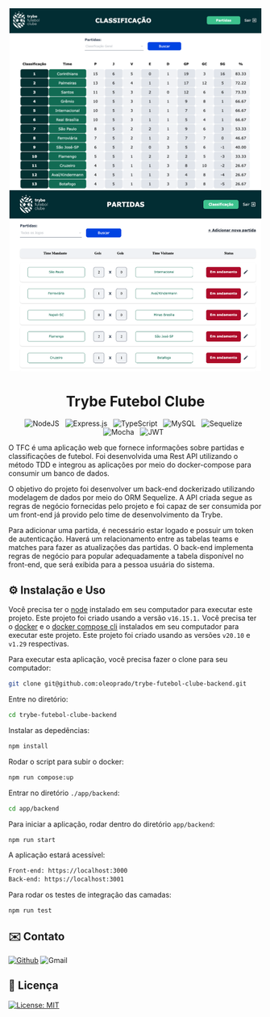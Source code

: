 <!-- # :construction: README em construção ! :construction: -->
<div align="center" display="flex">
<img src=".github/tfc-classificacao.png" width="500px"/>
<img src=".github/tfc-partidas.png" width="500px" height="359px"/>

</div>
<div align="center">
<h1>Trybe Futebol Clube</h1>


<!-- BADGES W/ LINK (see https://shields.io/)-->
![NodeJS](https://img.shields.io/badge/node.js-6DA55F?style=for-the-badge&logo=node.js&logoColor=white) &nbsp; ![Express.js](https://img.shields.io/badge/express.js-%23404d59.svg?style=for-the-badge&logo=express&logoColor=%2361DAFB) &nbsp; ![TypeScript](https://img.shields.io/badge/typescript-%23007ACC.svg?style=for-the-badge&logo=typescript&logoColor=white) &nbsp; ![MySQL](https://img.shields.io/badge/mysql-%2300f.svg?style=for-the-badge&logo=mysql&logoColor=white) &nbsp; ![Sequelize](https://img.shields.io/badge/Sequelize-52B0E7?style=for-the-badge&logo=Sequelize&logoColor=white) &nbsp; ![Mocha](https://img.shields.io/badge/-mocha-%238D6748?style=for-the-badge&logo=mocha&logoColor=white) &nbsp; ![JWT](https://img.shields.io/badge/JWT-black?style=for-the-badge&logo=JSON%20web%20tokens) &nbsp;
</div>

<!-- DESCRIPTION -->

<p>
O TFC é uma aplicação web que fornece informações sobre partidas e classificações de futebol. Foi desenvolvida uma Rest API utilizando o método TDD e integrou as aplicações por meio do docker-compose para consumir um banco de dados.
</p>
<p>
O objetivo do projeto foi desenvolver um back-end dockerizado utilizando modelagem de dados por meio do ORM Sequelize. A API criada segue as regras de negócio fornecidas pelo projeto e foi capaz de ser consumida por um front-end já provido pelo time de desenvolvimento da Trybe.
</p>
<p>
Para adicionar uma partida, é necessário estar logado e possuir um token de autenticação. Haverá um relacionamento entre as tabelas teams e matches para fazer as atualizações das partidas. O back-end implementa regras de negócio para popular adequadamente a tabela disponível no front-end, que será exibida para a pessoa usuária do sistema.
</p>


<!-- INSTALLATION AND USAGE -->

## ⚙️ Instalação e Uso

Você precisa ter o [node](https://nodejs.org/en/download/) instalado em seu computador para executar este projeto. Este projeto foi criado usando a versão `v16.15.1.`
Você precisa ter o [docker](https://www.docker.com/products/docker-desktop/) e o [docker compose cli](https://www.docker.com/products/docker-desktop/) instalados em seu computador para executar este projeto. Este projeto foi criado usando as versões `v20.10` e `v1.29` respectivas.

Para executar esta aplicação, você precisa fazer o clone para seu computador:

```bash
git clone git@github.com:oleoprado/trybe-futebol-clube-backend.git
```

Entre no diretório:

```bash
cd trybe-futebol-clube-backend
```

Instalar as depedências:

```bash
npm install
```

Rodar o script para subir o docker:

```bash
npm run compose:up
```


Entrar no diretório `./app/backend`:

```bash
cd app/backend                
```

Para iniciar a aplicação, rodar dentro do diretório `app/backend`:

```bash
npm run start
```

A aplicação estará acessível:

```bash
Front-end: https://localhost:3000
Back-end: https://localhost:3001
```

Para rodar os testes de integração das camadas:

```bash
npm run test
```


<!-- CONTACT -->

## ✉️ Contato

[![Github](https://img.shields.io/badge/GitHub-100000?style=for-the-badge&logo=github&logoColor=white)](https://github.com/oleoprado/) ![Gmail](https://img.shields.io/badge/Gmail-D14836?style=for-the-badge&logo=gmail&logoColor=white)


<!-- LICENSE -->

## 📝 Licença

[![License: MIT](https://img.shields.io/badge/License-MIT-green.svg)](https://choosealicense.com/licenses/mit/)
